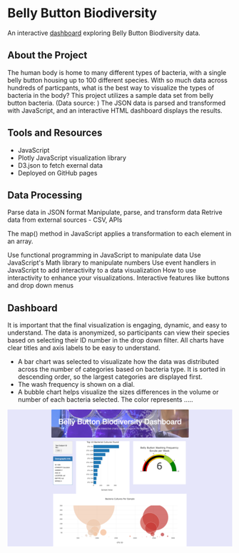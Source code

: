 # Belly Button Biodiversity

An interactive [dashboard](https://alydavis.github.io/plotly_deploy/) exploring Belly Button Biodiversity data.

## About the Project
The human body is home to many different types of bacteria, with a single belly button housing up to 100 different species. With so much data across hundreds of particpants, what is the best way to visualize the types of bacteria in the body? This project utilizes a sample data set from belly button bacteria. (Data source: ) The JSON data is parsed and transformed with JavaScript, and an interactive HTML dashboard displays the results. 

## Tools and Resources
- JavaScript
- Plotly JavaScript visualization library
- D3.json to fetch exernal data
- Deployed on GitHub pages

## Data Processing
Parse data in JSON format
Manipulate, parse, and transform data
Retrive data from external sources - CSV, APIs

The map() method in JavaScript applies a transformation to each element in an array.

Use functional programming in JavaScript to manipulate data
Use JavaScript's Math library to manipulate numbers
Use event handlers in JavaScript to add interactivity to a data visualization
How to use interactivity to enhance your visualizations. Interactive features like buttons and drop down menus

## Dashboard
It is important that the final visualization is engaging, dynamic, and easy to understand. The data is anonymized, so participants can view their species based on selecting their ID number in the drop down filter. All charts have clear titles and axis labels to be easy to understand.
- A bar chart was selected to visualizate how the data was distributed across the number of categories based on bacteria type. It is sorted in descending order, so the largest categories are displayed first.
- The wash frequency is shown on a dial.
- A bubble chart helps visualize the sizes differences in the volume or number of each bacteria selected. The color represents .....

![Dashboard](screencapture-alydavis-github-io-index-html-2022-11-21-13_26_57.png)


